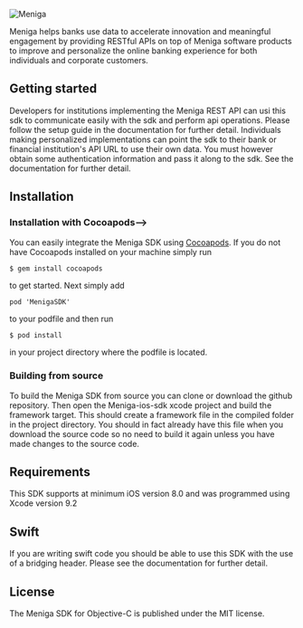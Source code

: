 ![Meniga](https://github.com/meniga/mobile-sdk-ios/raw/master/logo.png)

Meniga helps banks use data to accelerate innovation and meaningful engagement by providing RESTful APIs on top of Meniga software products to improve and personalize the online banking experience for both individuals and corporate customers.

## Getting started
Developers for institutions implementing the Meniga REST API can usi this sdk to communicate easily with the sdk and perform api operations. Please follow the setup guide in the documentation for further detail. Individuals making personalized implementations can point the sdk to their bank or financial institution's API URL to use their own data. You must however obtain some authentication information and pass it along to the sdk. See the documentation for further detail.

## Installation

### Installation with Cocoapods-->
You can easily integrate the Meniga SDK using [Cocoapods](http://cocoapods.org). If you do not have Cocoapods installed on your machine simply run

```bash
$ gem install cocoapods
```

to get started. Next simply add

```
pod 'MenigaSDK'
```

to your podfile and then run

```
$ pod install
```

in your project directory where the podfile is located.

### Building from source
To build the Meniga SDK from source you can clone or download the github repository. Then open the Meniga-ios-sdk xcode project and build the framework target. This should create a framework file in the compiled folder in the project directory. You should in fact already have this file when you download the source code so no need to build it again unless you have made changes to the source code.

## Requirements
This SDK supports at minimum iOS version 8.0 and was programmed using Xcode version 9.2

## Swift
If you are writing swift code you should be able to use this SDK with the use of a bridging header. Please see the documentation for further detail.

## License
The Meniga SDK for Objective-C is published under the MIT license.
